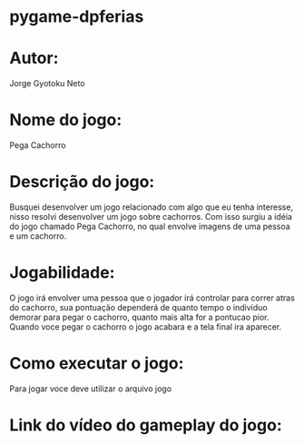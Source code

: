 # pygame-dpferias

# Autor:
Jorge Gyotoku Neto

# Nome do jogo:
Pega Cachorro

# Descrição do jogo:
Busquei desenvolver um jogo relacionado com algo que eu tenha interesse, nisso resolvi desenvolver um jogo sobre cachorros. Com isso surgiu a idéia do jogo chamado Pega Cachorro, no qual envolve imagens de uma pessoa e um cachorro.

# Jogabilidade:
O jogo irá envolver uma pessoa que o jogador irá controlar para correr atras do cachorro, sua pontuação dependerá de quanto tempo o indivíduo demorar para pegar o cachorro, quanto mais alta for a pontucao pior. Quando voce pegar o cachorro o jogo acabara e a tela final ira aparecer.

# Como executar o jogo:
Para jogar voce deve utilizar o arquivo jogo
# Link do vídeo do gameplay do jogo:
        

